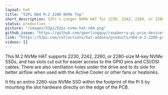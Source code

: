 ```yaml
---
layout: hat
title: "52Pi N04 M.2 2280 NVMe Top"
short_description: 52Pi's Longer NVMe HAT for 2230, 2242, 2260, or 2280 SSDs.
status: production
picture: "/images/52pi/52pi-nvme-hat-n04.png"
github_issue: "https://github.com/geerlingguy/raspberry-pi-pcie-devices/issues/570"
link: "https://52pi.com/collections/hat-addons/products/n04-m-2-2280-pcie-to-nvme-top"
videos: []
---
```

This M.2 NVMe HAT supports 2230, 2242, 2260, or 2280-size M-key NVMe SSDs, and has slots cut out for easier access to the GPIO pins and CSI/DSI cables. There are also ventilation holes under the drive and to its side for better airflow when used with the Active Cooler or other fans or heatsinks.

It fits an entire 2280-size NVMe SSD within the footprint of the Pi 5 by mounting the slot hardware directly on the edge of the PCB.
